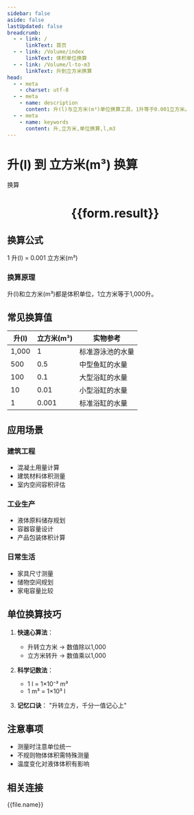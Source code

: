 ```yaml
---
sidebar: false
aside: false
lastUpdated: false
breadcrumb:
  - - link: /
      linkText: 首页
  - - link: /Volume/index
      linkText: 体积单位换算
  - - link: /Volume/l-to-m3
      linkText: 升到立方米换算
head:
  - - meta
    - charset: utf-8
  - - meta
    - name: description
      content: 升(l)与立方米(m³)单位换算工具，1升等于0.001立方米。
  - - meta
    - name: keywords
      content: 升,立方米,单位换算,l,m3
---
```


# 升(l) 到 立方米(m³) 换算

<script setup>
import { onMounted, reactive, inject ,ref  } from 'vue'
import { NButton,NForm ,NFormItem,NInput,NInputNumber,NSelect,NCard,useMessage ,NGrid ,NGi } from 'naive-ui'
import { defineClientComponent } from 'vitepress'
import { Volume } from '../../files';

const convert = inject('convert')
const formRef = ref(null);
const rules = {
  number:{
    required: true,
    type: 'number',
    trigger: "blur"
  }
}
const form = reactive({
  number:null,
  result:'',
  title:'升(l)到立方米(m³)换算'
})

const convertHandler = (e) => {
  e.preventDefault();
  formRef.value?.validate((errors)=>{
    if (!errors) {
      form.result = `${form.number} l = ${convert(form.number).from('l').to('m3')} m³`
    }
  })
}
</script>

<n-form size="large" :model="form" ref='formRef' :rules="rules">
  <n-form-item label="数值" path="number">
    <n-input-number size="large" style="width:100%" :min="0" v-model:value="form.number" placeholder="请输入升数值" />
  </n-form-item>
  <n-form-item>
    <n-button type="info" style="width:100%" @click="convertHandler">换算</n-button>
  </n-form-item>
</n-form>
<n-card embedded :bordered="false" hoverable>
  <div style="text-align:center">
    <h1>{{form.result}}</h1>
  </div>
</n-card>

## 换算公式
1 升(l) = 0.001 立方米(m³)

### 换算原理
升(l)和立方米(m³)都是体积单位，1立方米等于1,000升。

## 常见换算值
| 升(l) | 立方米(m³) | 实物参考                 |
|-------|-----------|--------------------------|
| 1,000 | 1         | 标准游泳池的水量          |
| 500   | 0.5       | 中型鱼缸的水量            |
| 100   | 0.1       | 大型浴缸的水量            |
| 10    | 0.01      | 小型浴缸的水量            |
| 1     | 0.001     | 标准浴缸的水量            |

## 应用场景
### 建筑工程
- 混凝土用量计算
- 建筑材料体积测量
- 室内空间容积评估

### 工业生产
- 液体原料储存规划
- 容器容量设计
- 产品包装体积计算

### 日常生活
- 家具尺寸测量
- 储物空间规划
- 家电容量比较

## 单位换算技巧
1. **快速心算法**：
   - 升转立方米 → 数值除以1,000
   - 立方米转升 → 数值乘以1,000

2. **科学记数法**：
   - 1 l = 1×10⁻³ m³
   - 1 m³ = 1×10³ l

3. **记忆口诀**：
   "升转立方，千分一值记心上"

## 注意事项
- 测量时注意单位统一
- 不规则物体体积需特殊测量
- 温度变化对液体体积有影响

## 相关连接
<n-grid x-gap="12" :cols="2">
  <n-gi v-for="(file, index) in Volume" :key="index">
    <n-button
      text
      tag="a"
      :href="file.path"
      type="info"
    >
      {{file.name}}
    </n-button>
  </n-gi>
</n-grid>